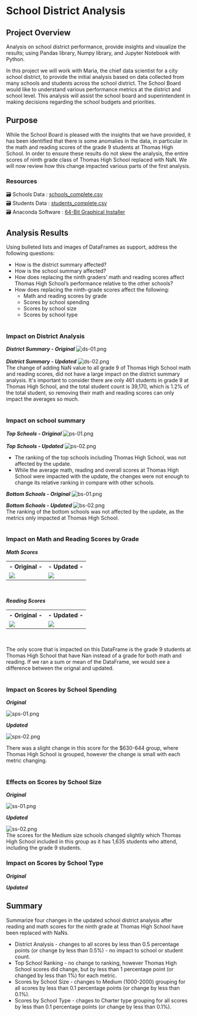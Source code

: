 # School District Analysis

## Project Overview

Analysis on school district performance, provide insights and visualize the results; using Pandas library, Numpy library, and Jupyter Notebook with Python.<br/>

In this project we will work with Maria, the chief data scientist for a city school district, to provide the initial analysis based on data collected from many schools and students across the school district.
The School Board would like to understand various performance metrics at the district and school level. This analysis will assist the school board and superintendent in making decisions regarding the school budgets and priorities.

## Purpose

While the School Board is pleased with the insights that we have provided, it has been identified that there is some anomalies in the data, in particular in the math and reading scores of the grade 9 students at Thomas High School. 
In order to ensure these results do not skew the analysis, the entire scores of ninth grade class of Thomas High School replaced with NaN. We will now review how this change impacted various parts of the first analysis.

### Resources
:card_file_box: Schools Data : [schools_complete.csv](/Resources/schools_complete.csv)<br/>
:card_file_box: Students Data : [students_complete.csv](/Resources/students_complete.csv)<br/>
:card_file_box: Anaconda Software : [64-Bit Graphical Installer](https://www.anaconda.com/products/distribution)<br/>



## Analysis Results
Using bulleted lists and images of DataFrames as support, address the following questions:
- How is the district summary affected?
- How is the school summary affected?
- How does replacing the ninth graders’ math and reading scores affect Thomas High School’s performance relative to the other schools?
- How does replacing the ninth-grade scores affect the following:
    - Math and reading scores by grade
    - Scores by school spending
    - Scores by school size
    - Scores by school type
    <br/>
    
    
### Impact on District Analysis

 ***District Summary - Original***
 ![ds-01.png](/images/ds-01.png)
 <br/><br/>
 ***District Summary - Updated***
 ![ds-02.png](/images/ds-02.png) 
 <br/>
The change of adding NaN value to all grade 9 of Thomas High School math and reading scores, did not have a large impact on the district summary analysis. It's important to consider there are only 461 students in grade 9 at Thomas High School, and the total student count is 39,170, which is 1.2% of the total student, so removing their math and reading scores can only impact the averages so much. <br/>
<br/>


### Impact on school summary

***Top Schools - Original***
![ps-01.png](/images/ps-01.png)
<br/><br/>
***Top Schools - Updated***
![ps-02.png](/images/ps-02.png)

- The ranking of the top schools including Thomas High School, was not affected by the update.
- While the average math, reading and overall scores at Thomas High School were impacted with the update, the changes were not enough to change its relative ranking in compare with other schools.

***Bottom Schools - Original***
![bs-01.png](/images/bs-01.png)

***Bottom Schools - Updated***
![bs-02.png](/images/bs-02.png)
<br/>
The ranking of the bottom schools was not affected by the update, as the metrics  only impacted at Thomas High School.
<br/>
<br/>

### Impact on Math and Reading Scores by Grade

***Math Scores***

<table>
  <tr>
    <th>- Original -</th>
    <th>- Updated -</th>
  </tr>
  <tr>
    <td><img src="images/ms-01.png"></td>
    <td><img src="images/ms-02.png"></td>
  </tr>
</table>

<br/>

***Reading Scores***

<table>
  <tr>
    <th>- Original -</th>
    <th>- Updated -</th>
  </tr>
  <tr>
    <td><img src="images/rs-01.png"></td>
    <td><img src="images/rs-02.png"></td>
  </tr>
</table>
<br/>

The only score that is impacted on this DataFrame is the grade 9 students at Thomas High School that have Nan instead of a grade for both math and reading. If we ran a sum or mean of the DataFrame, we would see a difference between the orignal and updated.
<br/>
<br/>

### Impact on Scores by School Spending

***Original***

![sps-01.png](/images/sps-01.png)

***Updated***

![sps-02.png](/images/sps-02.png)
<br/>

There was a slight change in this score for the $630-644 group, where Thomas High School is grouped, however the change is small with each metric changing.
<br/>
<br/>


### Effects on Scores by School Size

***Original***

![ss-01.png](/images/ss-01.png)
<br/>

***Updated***

![ss-02.png](/images/ss-02.png)
<br/>
The scores for the Medium size schools changed slightly which Thomas High School included in this group as it has 1,635 students who attend, including the grade 9 students.

### Impact on Scores by School Type

***Original***

***Updated***



## Summary
Summarize four changes in the updated school district analysis after reading and math scores for the ninth grade at Thomas High School have been replaced with NaNs.
- District Analysis - changes to all scores by less than 0.5 percentage points (or change by less than 0.5%) - no impact to school or student count.
- Top School Ranking - no change to ranking, however Thomas High School scores did change, but by less than 1 percentage point (or changed by less than 1%) for each metric.
- Scores by School Size - changes to Medium (1000-2000) grouping for all scores by less than 0.1 percentage points (or change by less than 0.1%).
- Scores by School Type - chages to Charter type grouping for all scores by less than 0.1 percentage points (or change by less than 0.1%).

<br/>

